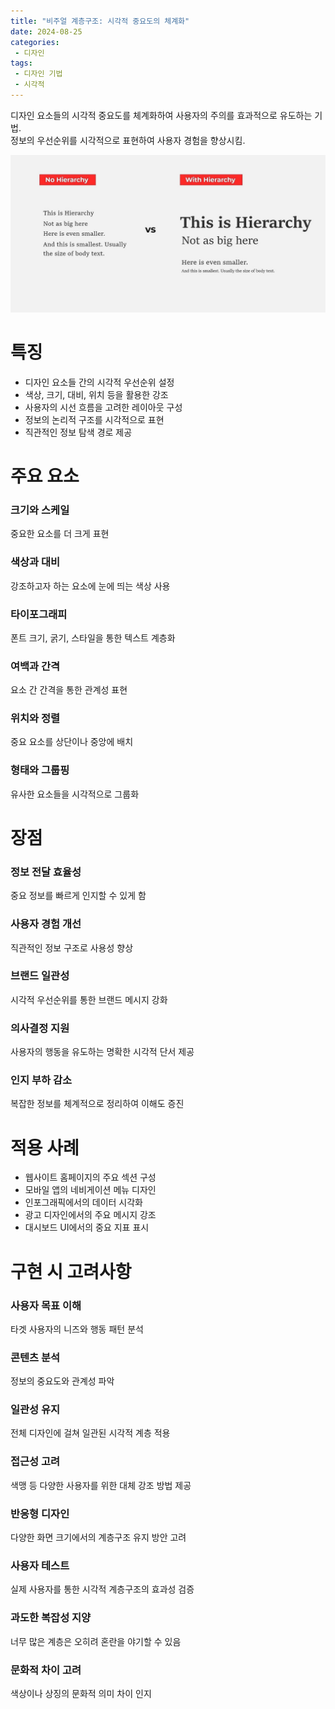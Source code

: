```yaml
---
title: "비주얼 계층구조: 시각적 중요도의 체계화"
date: 2024-08-25
categories:
 - 디자인
tags:
 - 디자인 기법
 - 시각적
---
```


디자인 요소들의 시각적 중요도를 체계화하여 사용자의 주의를 효과적으로 유도하는 기법.  
정보의 우선순위를 시각적으로 표현하여 사용자 경험을 향상시킴.

<img src="/assets/images/design/technique/visual.jpeg" alt="비쥬얼 계층 구조 예시: 시각적 중요도를 보여주는 화면"/>

# 특징

- 디자인 요소들 간의 시각적 우선순위 설정
- 색상, 크기, 대비, 위치 등을 활용한 강조
- 사용자의 시선 흐름을 고려한 레이아웃 구성
- 정보의 논리적 구조를 시각적으로 표현
- 직관적인 정보 탐색 경로 제공

# 주요 요소

### 크기와 스케일
중요한 요소를 더 크게 표현
### 색상과 대비
강조하고자 하는 요소에 눈에 띄는 색상 사용
### 타이포그래피
폰트 크기, 굵기, 스타일을 통한 텍스트 계층화
### 여백과 간격
요소 간 간격을 통한 관계성 표현
### 위치와 정렬
중요 요소를 상단이나 중앙에 배치
### 형태와 그룹핑
유사한 요소들을 시각적으로 그룹화

# 장점

### 정보 전달 효율성
중요 정보를 빠르게 인지할 수 있게 함
### 사용자 경험 개선
직관적인 정보 구조로 사용성 향상
### 브랜드 일관성
시각적 우선순위를 통한 브랜드 메시지 강화
### 의사결정 지원
사용자의 행동을 유도하는 명확한 시각적 단서 제공
### 인지 부하 감소
복잡한 정보를 체계적으로 정리하여 이해도 증진

# 적용 사례

- 웹사이트 홈페이지의 주요 섹션 구성
- 모바일 앱의 네비게이션 메뉴 디자인
- 인포그래픽에서의 데이터 시각화
- 광고 디자인에서의 주요 메시지 강조
- 대시보드 UI에서의 중요 지표 표시

# 구현 시 고려사항

### 사용자 목표 이해
타겟 사용자의 니즈와 행동 패턴 분석
### 콘텐츠 분석
정보의 중요도와 관계성 파악
### 일관성 유지
전체 디자인에 걸쳐 일관된 시각적 계층 적용
### 접근성 고려
색맹 등 다양한 사용자를 위한 대체 강조 방법 제공
### 반응형 디자인
다양한 화면 크기에서의 계층구조 유지 방안 고려
### 사용자 테스트
실제 사용자를 통한 시각적 계층구조의 효과성 검증
### 과도한 복잡성 지양
너무 많은 계층은 오히려 혼란을 야기할 수 있음
### 문화적 차이 고려
색상이나 상징의 문화적 의미 차이 인지